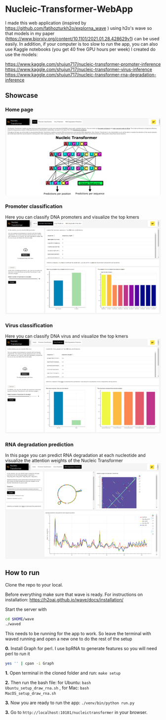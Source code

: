 # Nucleic-Transformer-WebApp



I made this web application (inspired by https://github.com/fatihozturkh2o/explorna_wave
) using h2o's wave so that models in my paper (https://www.biorxiv.org/content/10.1101/2021.01.28.428629v1) can be used easily. In addition, if your computer is too slow to run the app, you can also use Kaggle notebooks (you get 40 free GPU hours per week) I created do use the models:

https://www.kaggle.com/shujun717/nucleic-transformer-promoter-inference <br />
https://www.kaggle.com/shujun717/nucleic-transformer-virus-inference <br />
https://www.kaggle.com/shujun717/nucleic-transformer-rna-degradation-inference <br />

## Showcase

### Home page
![home_page](https://github.com/Shujun-He/Nucleic-Transformer-WebApp/blob/main/files/home_page.png)

### Promoter classification
Here you can classify DNA promoters and visualize the top kmers
![Promoter](https://github.com/Shujun-He/Nucleic-Transformer-WebApp/blob/main/files/promoter_page.png)

### Virus classification
Here you can classify DNA virus and visualize the top kmers
![Virus](https://github.com/Shujun-He/Nucleic-Transformer-WebApp/blob/main/files/virus_page.png)

### RNA degradation prediction
In this page you can predict RNA degradation at each nucleotide and visualize the attention weights of the Nucleic Transformer
![RNA degradation](https://github.com/Shujun-He/Nucleic-Transformer-WebApp/blob/main/files/rna_page.png)





## How to run
Clone the repo to your local.

Before everything make sure that wave is ready. 
For instructions on installation: https://h2oai.github.io/wave/docs/installation/ 

Start the server with

```bash
cd $HOME/wave
./waved
```

This needs to be running for the app to work. So leave the terminal with waved running and open a new one to do the rest of the setup

**0.** Install Graph for perl. I use bpRNA to generate features so you will need perl to run it

```bash
yes '' | cpan -i Graph
```

**1.** Open terminal in the cloned folder and run: <code>make setup</code>

**2.** Then run the bash file: for Ubuntu: <code>bash Ubuntu_setup_draw_rna.sh</code> , for Mac: <code>bash MacOS_setup_draw_rna.sh</code>

**3.** Now you are ready to run the app: <code>./venv/bin/python run.py</code>   

**3.** Go to <code>http://localhost:10101/nucleictransformer</code> in your browser.
